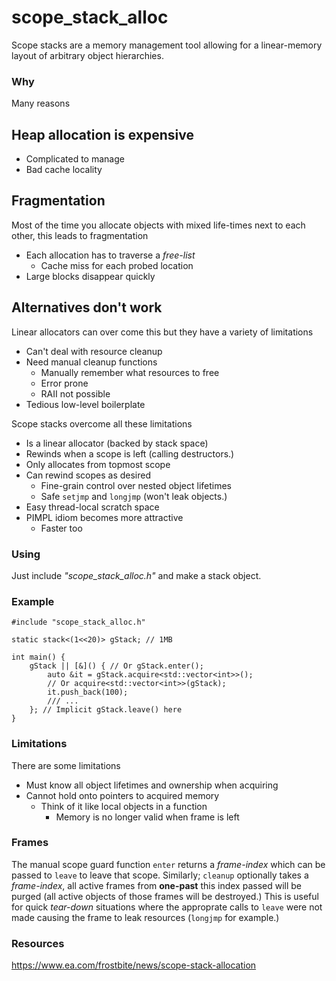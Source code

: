 # scope_stack_alloc

Scope stacks are a memory management tool allowing for a linear-memory layout
of arbitrary object hierarchies.

### Why
Many reasons

## Heap allocation is expensive
  * Complicated to manage
  * Bad cache locality

## Fragmentation
Most of the time you allocate objects with mixed life-times next to each other,
this leads to fragmentation
  * Each allocation has to traverse a *free-list*
    * Cache miss for each probed location
  * Large blocks disappear quickly

## Alternatives don't work
Linear allocators can over come this but they have a variety of limitations
  * Can't deal with resource cleanup
   * Need manual cleanup functions
     * Manually remember what resources to free
     * Error prone
     * RAII not possible
  * Tedious low-level boilerplate

Scope stacks overcome all these limitations
  * Is a linear allocator (backed by stack space)
  * Rewinds when a scope is left (calling destructors.)
  * Only allocates from topmost scope
  * Can rewind scopes as desired
    * Fine-grain control over nested object lifetimes
    * Safe `setjmp` and `longjmp` (won't leak objects.)
  * Easy thread-local scratch space
  * PIMPL idiom becomes more attractive
    * Faster too

### Using
Just include *"scope_stack_alloc.h"* and make a stack object.

### Example

    #include "scope_stack_alloc.h"

    static stack<(1<<20)> gStack; // 1MB

    int main() {
        gStack || [&]() { // Or gStack.enter();
            auto &it = gStack.acquire<std::vector<int>>();
            // Or acquire<std::vector<int>>(gStack);
            it.push_back(100);
            /// ...
        }; // Implicit gStack.leave() here
    }

### Limitations
There are some limitations
  * Must know all object lifetimes and ownership when acquiring
  * Cannot hold onto pointers to acquired memory
    * Think of it like local objects in a function
      * Memory is no longer valid when frame is left

### Frames
The manual scope guard function `enter` returns a *frame-index* which can
be passed to `leave` to leave that scope. Similarly; `cleanup` optionally takes
a *frame-index*, all active frames from **one-past** this index passed will be
purged (all active objects of those frames will be destroyed.) This is useful for
quick *tear-down* situations where the approprate calls to `leave` were not
made causing the frame to leak resources (`longjmp` for example.)

### Resources
https://www.ea.com/frostbite/news/scope-stack-allocation
